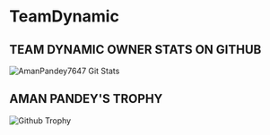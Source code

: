 # TeamDynamic


## TEAM DYNAMIC OWNER STATS ON GITHUB

![AmanPandey7647 Git Stats](https://github-readme-stats.vercel.app/api?username=Amanpandey7647&include_all_commits=true&count_private=true&theme=tokyonight)






## AMAN PANDEY'S TROPHY

![Github Trophy](https://github-profile-trophy.vercel.app/?username=AmanPandey7647)
